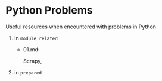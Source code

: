 # Python Problems
Useful resources when encountered with problems in Python

1. in `module_related`
    * 01.md:
    
        Scrapy, 
        
2. in `prepared`
